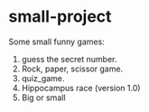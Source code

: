 # small-project
Some small funny games:
1. guess the secret number.
2. Rock, paper, scissor game.
3. quiz_game.
4. Hippocampus race (version 1.0)
5. Big or small